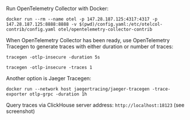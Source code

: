 Run OpenTelemetry Collector with Docker:

`docker run --rm --name otel -p 147.28.187.125:4317:4317 -p 147.28.187.125:8888:8888 -v $(pwd)/config.yaml:/etc/otelcol-contrib/config.yaml otel/opentelemetry-collector-contrib`

When OpenTelemetry Collector has been ready, use OpenTelemetry Tracegen to generate traces with either duration or number of traces:

`tracegen -otlp-insecure -duration 5s`

`tracegen -otlp-insecure -traces 1`

Another option is Jaeger Tracegen:

`docker run --network host jaegertracing/jaeger-tracegen -trace-exporter otlp-grpc -duration 1h`

Query traces via ClickHouse server address: `http://localhost:18123` (see screenshot)

